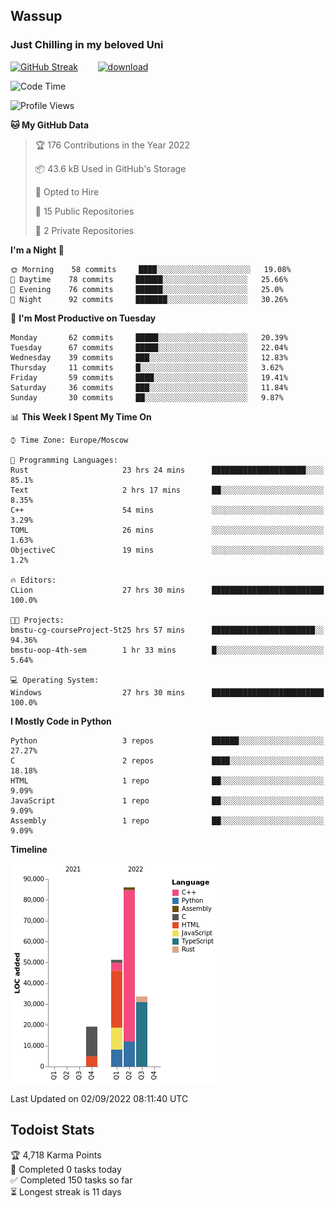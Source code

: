 ## Wassup 
### Just Chilling in my beloved Uni 

<!--
-->

[![GitHub Streak](http://github-readme-streak-stats.herokuapp.com?user=archeoss&theme=shades-of-purple&hide_border=true&date_format=j%20M%5B%20Y%5D)](https://git.io/streak-stats)&nbsp;&nbsp;&nbsp;&nbsp;&nbsp;&nbsp;&nbsp;&nbsp;[![download](https://user-images.githubusercontent.com/68448737/147796309-d8b65b1d-4dde-40d9-b03a-2b42aaa6cd43.jpeg)
](http://bmstu.ru/)

<!--START_SECTION:waka-->
![Code Time](http://img.shields.io/badge/Code%20Time-511%20hrs%202%20mins-blue)

![Profile Views](http://img.shields.io/badge/Profile%20Views-1-blue)

**🐱 My GitHub Data** 

> 🏆 176 Contributions in the Year 2022
 > 
> 📦 43.6 kB Used in GitHub's Storage 
 > 
> 💼 Opted to Hire
 > 
> 📜 15 Public Repositories 
 > 
> 🔑 2 Private Repositories  
 > 
**I'm a Night 🦉** 

```text
🌞 Morning    58 commits     ████░░░░░░░░░░░░░░░░░░░░░   19.08% 
🌆 Daytime    78 commits     ██████░░░░░░░░░░░░░░░░░░░   25.66% 
🌃 Evening    76 commits     ██████░░░░░░░░░░░░░░░░░░░   25.0% 
🌙 Night      92 commits     ███████░░░░░░░░░░░░░░░░░░   30.26%

```
📅 **I'm Most Productive on Tuesday** 

```text
Monday       62 commits     █████░░░░░░░░░░░░░░░░░░░░   20.39% 
Tuesday      67 commits     █████░░░░░░░░░░░░░░░░░░░░   22.04% 
Wednesday    39 commits     ███░░░░░░░░░░░░░░░░░░░░░░   12.83% 
Thursday     11 commits     █░░░░░░░░░░░░░░░░░░░░░░░░   3.62% 
Friday       59 commits     ████░░░░░░░░░░░░░░░░░░░░░   19.41% 
Saturday     36 commits     ███░░░░░░░░░░░░░░░░░░░░░░   11.84% 
Sunday       30 commits     ██░░░░░░░░░░░░░░░░░░░░░░░   9.87%

```


📊 **This Week I Spent My Time On** 

```text
⌚︎ Time Zone: Europe/Moscow

💬 Programming Languages: 
Rust                     23 hrs 24 mins      █████████████████████░░░░   85.1% 
Text                     2 hrs 17 mins       ██░░░░░░░░░░░░░░░░░░░░░░░   8.35% 
C++                      54 mins             ░░░░░░░░░░░░░░░░░░░░░░░░░   3.29% 
TOML                     26 mins             ░░░░░░░░░░░░░░░░░░░░░░░░░   1.63% 
ObjectiveC               19 mins             ░░░░░░░░░░░░░░░░░░░░░░░░░   1.2%

🔥 Editors: 
CLion                    27 hrs 30 mins      █████████████████████████   100.0%

🐱‍💻 Projects: 
bmstu-cg-courseProject-5t25 hrs 57 mins      ███████████████████████░░   94.36% 
bmstu-oop-4th-sem        1 hr 33 mins        █░░░░░░░░░░░░░░░░░░░░░░░░   5.64%

💻 Operating System: 
Windows                  27 hrs 30 mins      █████████████████████████   100.0%

```

**I Mostly Code in Python** 

```text
Python                   3 repos             ██████░░░░░░░░░░░░░░░░░░░   27.27% 
C                        2 repos             ████░░░░░░░░░░░░░░░░░░░░░   18.18% 
HTML                     1 repo              ██░░░░░░░░░░░░░░░░░░░░░░░   9.09% 
JavaScript               1 repo              ██░░░░░░░░░░░░░░░░░░░░░░░   9.09% 
Assembly                 1 repo              ██░░░░░░░░░░░░░░░░░░░░░░░   9.09%

```


**Timeline**

![Chart not found](https://raw.githubusercontent.com/archeoss/archeoss/master/charts/bar_graph.png) 


 Last Updated on 02/09/2022 08:11:40 UTC
<!--END_SECTION:waka-->

## Todoist Stats

<!-- TODO-IST:START -->
🏆  4,718 Karma Points           
🌸  Completed 0 tasks today           
✅  Completed 150 tasks so far           
⏳  Longest streak is 11 days
<!-- TODO-IST:END -->
